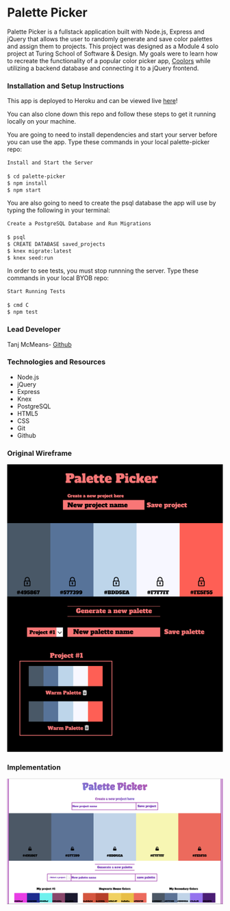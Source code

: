 # **Palette Picker**


Palette Picker is a fullstack application built with Node.js, Express and jQuery that allows the user to randomly generate and save color palettes and assign them to projects. This project was designed as a Module 4 solo project at Turing School of Software & Design. My goals were to learn how to recreate the functionality of a popular color picker app, [Coolors](https://coolors.co/) while utilizing a backend database and connecting it to a jQuery frontend. 

 
### Installation and Setup Instructions
This app is deployed to Heroku and can be viewed live
[here](https://tmcmeans-palette-picker.herokuapp.com/)!

You can also clone down this repo and follow these steps to get it running locally on your machine.

You are going to need to install dependencies and start your server before you can use the app. Type these commands in your local palette-picker repo:

```
Install and Start the Server

$ cd palette-picker   
$ npm install     
$ npm start  
```

You are also going to need to create the psql database the app will use by typing the following in your terminal:

```
Create a PostgreSQL Database and Run Migrations

$ psql     
$ CREATE DATABASE saved_projects         
$ knex migrate:latest      
$ knex seed:run      
```

In order to see tests, you must stop runnning the server. Type these commands in your local BYOB repo:

```
Start Running Tests

$ cmd C      
$ npm test      
```

### Lead Developer

Tanj McMeans- [Github](https://github.com/TMcMeans)

### Technologies and Resources

- Node.js
- jQuery
- Express
- Knex
- PostgreSQL
- HTML5
- CSS
- Git 
- Github

### Original Wireframe

![Desktop-wireframe](assets/palettepicker_wireframe.png)

### Implementation

![Desktop-view](/assets/palette-picker-screenshot.png)
